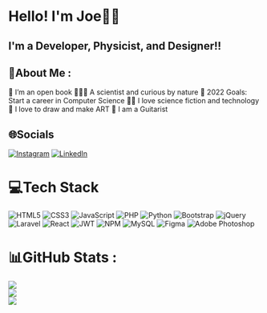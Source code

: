 # Hello! I'm Joe👋🏻

## I'm a Developer, Physicist, and Designer!!

## 💫About Me :
📖 I’m an open book
👨🏻‍🔬 A scientist and curious by nature
🥅 2022 Goals: Start a career in Computer Science
🦸‍♂️ I love science fiction and technology
🎨 I love to draw and make ART
🎸 I am a Guitarist

## 🌐Socials
[![Instagram](https://img.shields.io/badge/Instagram-%23E4405F.svg?logo=Instagram&logoColor=white)](https://instagram.com/maythealmightysmiterbewithyou) [![LinkedIn](https://img.shields.io/badge/LinkedIn-%230077B5.svg?logo=linkedin&logoColor=white)](https://linkedin.com/in/joe-moussally-284302206) 

# 💻Tech Stack
![HTML5](https://img.shields.io/badge/html5-%23E34F26.svg?style=for-the-badge&logo=html5&logoColor=white) ![CSS3](https://img.shields.io/badge/css3-%231572B6.svg?style=for-the-badge&logo=css3&logoColor=white) ![JavaScript](https://img.shields.io/badge/javascript-%23323330.svg?style=for-the-badge&logo=javascript&logoColor=%23F7DF1E) ![PHP](https://img.shields.io/badge/php-%23777BB4.svg?style=for-the-badge&logo=php&logoColor=white) ![Python](https://img.shields.io/badge/python-3670A0?style=for-the-badge&logo=python&logoColor=ffdd54) ![Bootstrap](https://img.shields.io/badge/bootstrap-%23563D7C.svg?style=for-the-badge&logo=bootstrap&logoColor=white) ![jQuery](https://img.shields.io/badge/jquery-%230769AD.svg?style=for-the-badge&logo=jquery&logoColor=white) ![Laravel](https://img.shields.io/badge/laravel-%23FF2D20.svg?style=for-the-badge&logo=laravel&logoColor=white) ![React](https://img.shields.io/badge/react-%2320232a.svg?style=for-the-badge&logo=react&logoColor=%2361DAFB) ![JWT](https://img.shields.io/badge/JWT-black?style=for-the-badge&logo=JSON%20web%20tokens) ![NPM](https://img.shields.io/badge/NPM-%23000000.svg?style=for-the-badge&logo=npm&logoColor=white) ![MySQL](https://img.shields.io/badge/mysql-%2300f.svg?style=for-the-badge&logo=mysql&logoColor=white) 	![Figma](https://img.shields.io/badge/figma-%23F24E1E.svg?style=for-the-badge&logo=figma&logoColor=white) ![Adobe Photoshop](https://img.shields.io/badge/adobephotoshop-%2331A8FF.svg?style=for-the-badge&logo=adobephotoshop&logoColor=white)
# 📊GitHub Stats :
![](https://github-readme-stats.vercel.app/api?username=Joe-Moussally&theme=dark&hide_border=true&include_all_commits=true&count_private=false)<br/>
![](https://github-readme-streak-stats.herokuapp.com/?user=Joe-Moussally&theme=dark&hide_border=true)<br/>
![](https://github-readme-stats.vercel.app/api/top-langs/?username=Joe-Moussally&theme=dark&hide_border=true&include_all_commits=true&count_private=false&layout=compact)
